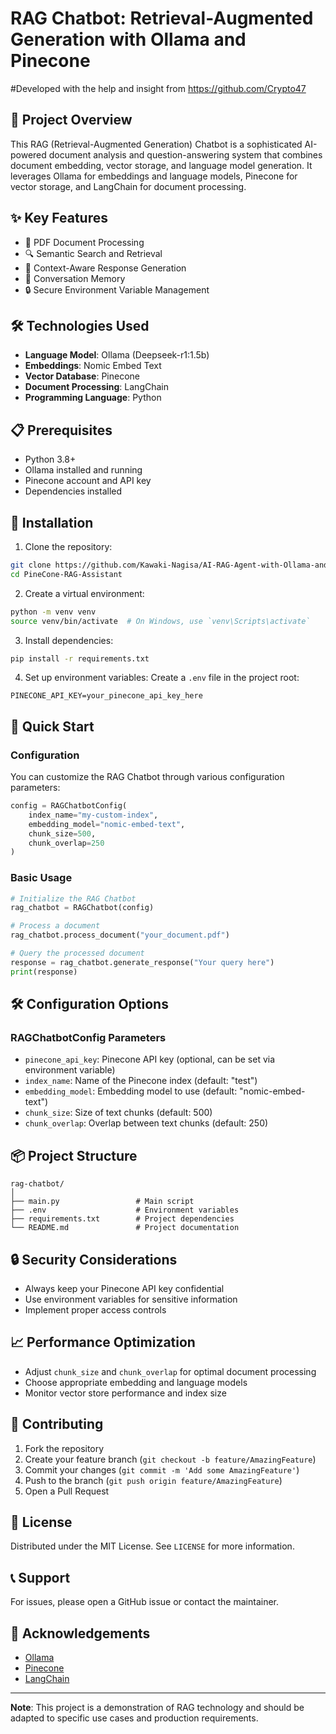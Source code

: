 # RAG Chatbot: Retrieval-Augmented Generation with Ollama and Pinecone

#Developed with the help and insight from https://github.com/Crypto47

## 🚀 Project Overview

This RAG (Retrieval-Augmented Generation) Chatbot is a sophisticated AI-powered document analysis and question-answering system that combines document embedding, vector storage, and language model generation. It leverages Ollama for embeddings and language models, Pinecone for vector storage, and LangChain for document processing.

## ✨ Key Features

- 📄 PDF Document Processing
- 🔍 Semantic Search and Retrieval
- 💬 Context-Aware Response Generation
- 🧠 Conversation Memory
- 🔒 Secure Environment Variable Management

## 🛠 Technologies Used

- **Language Model**: Ollama (Deepseek-r1:1.5b)
- **Embeddings**: Nomic Embed Text
- **Vector Database**: Pinecone
- **Document Processing**: LangChain
- **Programming Language**: Python

## 📋 Prerequisites

- Python 3.8+
- Ollama installed and running
- Pinecone account and API key
- Dependencies installed

## 🔧 Installation

1. Clone the repository:
```bash
git clone https://github.com/Kawaki-Nagisa/AI-RAG-Agent-with-Ollama-and-Pinecone.git
cd PineCone-RAG-Assistant
```

2. Create a virtual environment:
```bash
python -m venv venv
source venv/bin/activate  # On Windows, use `venv\Scripts\activate`
```

3. Install dependencies:
```bash
pip install -r requirements.txt
```

4. Set up environment variables:
Create a `.env` file in the project root:
```
PINECONE_API_KEY=your_pinecone_api_key_here
```

## 🚀 Quick Start

### Configuration

You can customize the RAG Chatbot through various configuration parameters:

```python
config = RAGChatbotConfig(
    index_name="my-custom-index",
    embedding_model="nomic-embed-text",
    chunk_size=500,
    chunk_overlap=250
)
```

### Basic Usage

```python
# Initialize the RAG Chatbot
rag_chatbot = RAGChatbot(config)

# Process a document
rag_chatbot.process_document("your_document.pdf")

# Query the processed document
response = rag_chatbot.generate_response("Your query here")
print(response)
```

## 🛠 Configuration Options

### RAGChatbotConfig Parameters

- `pinecone_api_key`: Pinecone API key (optional, can be set via environment variable)
- `index_name`: Name of the Pinecone index (default: "test")
- `embedding_model`: Embedding model to use (default: "nomic-embed-text")
- `chunk_size`: Size of text chunks (default: 500)
- `chunk_overlap`: Overlap between text chunks (default: 250)

## 📦 Project Structure

```
rag-chatbot/
│
├── main.py                 # Main script
├── .env                    # Environment variables
├── requirements.txt        # Project dependencies
└── README.md               # Project documentation
```

## 🔒 Security Considerations

- Always keep your Pinecone API key confidential
- Use environment variables for sensitive information
- Implement proper access controls

## 📈 Performance Optimization

- Adjust `chunk_size` and `chunk_overlap` for optimal document processing
- Choose appropriate embedding and language models
- Monitor vector store performance and index size

## 🤝 Contributing

1. Fork the repository
2. Create your feature branch (`git checkout -b feature/AmazingFeature`)
3. Commit your changes (`git commit -m 'Add some AmazingFeature'`)
4. Push to the branch (`git push origin feature/AmazingFeature`)
5. Open a Pull Request

## 📄 License

Distributed under the MIT License. See `LICENSE` for more information.

## 📞 Support

For issues, please open a GitHub issue or contact the maintainer.

## 🙏 Acknowledgements

- [Ollama](https://ollama.ai/)
- [Pinecone](https://www.pinecone.io/)
- [LangChain](https://www.langchain.com/)

---

**Note**: This project is a demonstration of RAG technology and should be adapted to specific use cases and production requirements.
